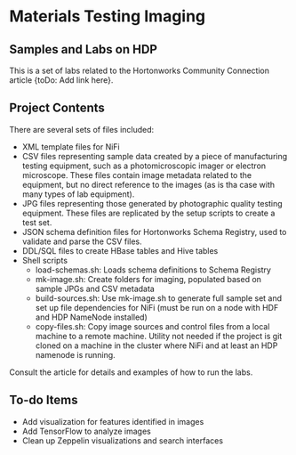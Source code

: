 # Materials Testing Imaging
## Samples and Labs on HDP

This is a set of labs related to the Hortonworks Community Connection article {toDo: Add link here}.

## Project Contents
There are several sets of files included:
* XML template files for NiFi
* CSV files representing sample data created by a piece of manufacturing testing equipment, such as a photomicroscopic imager or electron microscope. These files contain image metadata related to the equipment, but no direct reference to the images (as is tha case with many types of lab equipment).
* JPG files representing those generated by photographic quality testing equipment. These files are replicated by the setup scripts to create a test set.
* JSON schema definition files for Hortonworks Schema Registry, used to validate and parse the CSV files.
* DDL/SQL files to create HBase tables and Hive tables 
* Shell scripts
    * load-schemas.sh: Loads schema definitions to Schema Registry
    * mk-image.sh: Create folders for imaging, populated based on sample JPGs and CSV metadata
    * build-sources.sh: Use mk-image.sh to generate full sample set and set up file dependencies for NiFi (must be run on a node with HDF and HDP NameNode installed)
    * copy-files.sh: Copy image sources and control files from a local machine to a remote machine. Utility not needed if the project is git cloned on a machine in the cluster where NiFi and at least an HDP namenode is running.
    
Consult the article for details and examples of how to run the labs. 

## To-do Items
* Add visualization for features identified in images
* Add TensorFlow to analyze images
* Clean up Zeppelin visualizations and search interfaces
